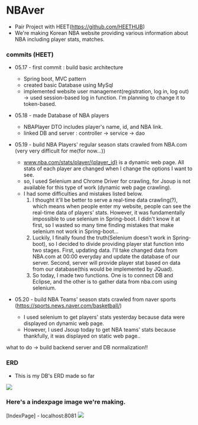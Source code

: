# NBAver
- Pair Project with HEET(https://github.com/HEETHUB)
- We're making Korean NBA website providing various information about NBA including player stats, matches.

### commits (HEET)
- 05.17 - first commit : build basic architecture 
  - Spring boot, MVC pattern
  - created basic Database using MySql
  - implemented website user management(registration, log in, log out) -> used session-based log in function. I'm planning to change it to token-based. 

- 05.18 - made Database of NBA players
  - NBAPlayer DTO includes player's name, id, and NBA link. 
  - linked DB and server : controller -> service -> dao

- 05.19 - build NBA Players' regular season stats crawled from NBA.com (very very difficult for me(for now...))
  - www.nba.com/stats/player/{player_id} is a dynamic web page. All stats of each player are changed when I change the options I want to see.
  - so, I used Selenium and Chrome Driver for crawling, for Jsoup is not available for this type of work (dynamic web page crawling). 
  - I had some difficulties and mistakes listed below.
    1. I thought it'll be better to serve a real-time data crawling(?), which means when people enter my website, people can see the real-time data of players' stats. However, it was fundamentally impossible to use selenium in Spring-boot. I didn't know it at first, so I wasted so many time finding mistakes that make selenium not work in Spring-boot... 
    2. Luckily, I finally found the truth(Selenium doesn't work in Spring-boot), so I decided to divide providing player stat function into two stages. First, updating data. I'll take changed data from NBA.com at 00:00 everyday and update the database of our server. Second, server will provide player stat based on data from our database(this would be implemented by JQuad). 
    3. So today, I made two functions. One is to connect DB and Eclipse, and the other is to gather data from nba.com using selenium.

- 05.20 - build NBA Teams' season stats crawled from naver sports (https://sports.news.naver.com/basketball/)
  - I used selenium to get players' stats yesterday because data were displayed on dynamic web page.
  - However, I used Jsoup today to get NBA teams' stats because thankfully, it was displayed on static web page..

what to do -> build backend server and DB normalization!! 
### ERD
- This is my DB's ERD made so far
<img src="https://github.com/HEETHUB/NBAver/assets/113952597/f48120a1-ce1d-4cbe-8762-4af3b3f4f8ea">

<!-- ### Here's a mockup image we're planning to make!! (some parts are copied from naver sports section)
<img src="https://github.com/HEETHUB/NBAver/assets/97331332/86893e6e-f9fd-420d-9379-03b6b82ce9ad"> -->

### Here's a indexpage image we're making. 
[IndexPage] - localhost:8081
<img src="https://github.com/HEETHUB/NBAver/assets/97331332/24eba240-4b39-40e9-b5f8-c7212b56b2f3">

